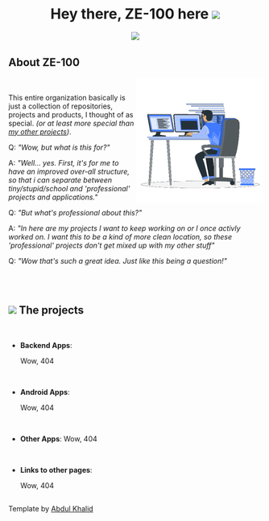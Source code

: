 
<h1 align="center"><b>Hey there, ZE-100 here </b><img src="https://media.giphy.com/media/hvRJCLFzcasrR4ia7z/giphy.gif" width="35"></h1>

<p align="center">
  <a href="https://github.com/DenverCoder1/readme-typing-svg"><img src="https://readme-typing-svg.herokuapp.com?font=Time+New+Roman&color=cyan&size=25&center=true&vCenter=true&width=600&height=100&lines=Welcome!+&hearts;++;This+is+ZE-100;Just+a+place+for...;my+kind+of;professional+projects;actual+products;or+just+ideas;Enjoy!&hearts;++"></a>
</p>

## **About ZE-100**

<picture> <img align="right" src="https://github.com/0xAbdulKhalid/0xAbdulKhalid/raw/main/assets/mdImages/Right_Side.gif" width = 250px></picture>

<br>

This entire organization basically is just a collection of repositories, projects and products,
I thought of as special. _(or at least more special than [my other projects](https://github.com/Z-100?tab=repositories))_.

Q: _"Wow, but what is this for?"_

A: _"Well... yes. First, it's for me to have an improved over-all structure, so that i can separate
between tiny/stupid/school and 'professional' projects and applications."_

Q: _"But what's professional about this?"_

A: _"In here are my projects I want to keep working on or I once activly worked on. I want this to be
a kind of more clean location, so these 'professional' projects don't get mixed up with my other stuff"_

Q: _"Wow that's such a great idea. Just like this being a question!"_

<br/>
<br/>

## <img src="https://media2.giphy.com/media/QssGEmpkyEOhBCb7e1/giphy.gif?cid=ecf05e47a0n3gi1bfqntqmob8g9aid1oyj2wr3ds3mg700bl&rid=giphy.gif" width ="25"><b> The projects</b>

<br>

<p align="center">

- **Backend Apps**:

  Wow, 404

<br>   

- **Android Apps**:

  Wow, 404

<br>

- **Other Apps**:
  Wow, 404

<br>

- **Links to other pages**:

  Wow, 404


</p>

##


Template by [Abdul Khalid](https://github.com/0xabdulkhalid)
